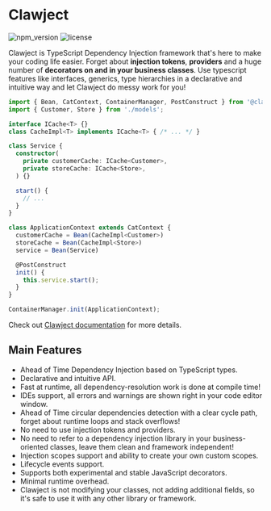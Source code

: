 # Clawject

![npm_version](https://img.shields.io/npm/v/%40clawject/di?style=flat-square&color=ff7aa7)
![license](https://img.shields.io/npm/l/%40clawject%2Fdi?style=flat-square)

Clawject is TypeScript Dependency Injection framework that's here to make your coding life easier.
Forget about **injection tokens**, **providers** and a huge number of **decorators on and in your business classes**.
Use typescript features like interfaces, generics, type hierarchies in a declarative and intuitive way and let Clawject do messy work for you!

```typescript
import { Bean, CatContext, ContainerManager, PostConstruct } from '@clawject/di';
import { Customer, Store } from './models';

interface ICache<T> {}
class CacheImpl<T> implements ICache<T> { /* ... */ }

class Service {
  constructor(
    private customerCache: ICache<Customer>,
    private storeCache: ICache<Store>,
  ) {}

  start() {
    // ...
  }
}

class ApplicationContext extends CatContext {
  customerCache = Bean(CacheImpl<Customer>)
  storeCache = Bean(CacheImpl<Store>)
  service = Bean(Service)

  @PostConstruct
  init() {
    this.service.start();
  }
}

ContainerManager.init(ApplicationContext);
```

Check out [Clawject documentation](https://clawject.org/docs/) for more details.

## Main Features

- Ahead of Time Dependency Injection based on TypeScript types.
- Declarative and intuitive API.
- Fast at runtime, all dependency-resolution work is done at compile time!
- IDEs support, all errors and warnings are shown right in your code editor window.
- Ahead of Time circular dependencies detection with a clear cycle path, forget about runtime loops and stack overflows!
- No need to use injection tokens and providers.
- No need to refer to a dependency injection library in your business-oriented classes, leave them clean and framework independent!
- Injection scopes support and ability to create your own custom scopes.
- Lifecycle events support.
- Supports both experimental and stable JavaScript decorators.
- Minimal runtime overhead.
- Clawject is not modifying your classes, not adding additional fields, so it's safe to use it with any other library or framework.

